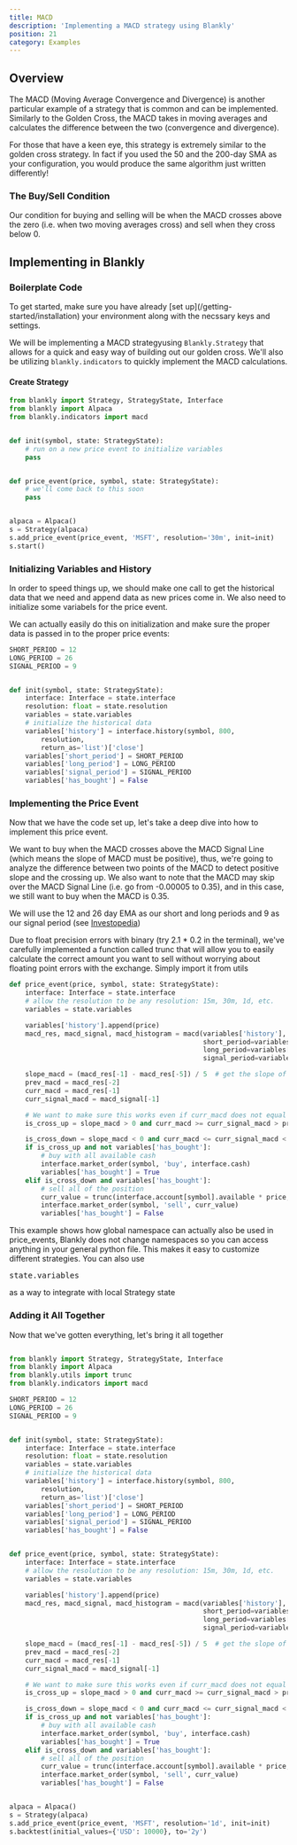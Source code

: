 ```yaml
---
title: MACD
description: 'Implementing a MACD strategy using Blankly'
position: 21
category: Examples
---
```


## Overview

The MACD (Moving Average Convergence and Divergence) is another particular example of a strategy that is common and can be implemented. Similarly to the Golden Cross, the MACD takes in moving averages and calculates the difference between the two (convergence and divergence). 

<alert type="info">For those that have a keen eye, this strategy is extremely similar to the golden cross strategy. In fact if you used the 50 and the 200-day SMA as your configuration, you would produce the same algorithm just written differently!</alert>

### The Buy/Sell Condition

Our condition for buying and selling will be when the MACD crosses above the zero (i.e. when two moving averages cross) and sell when they cross below 0. 

## Implementing in Blankly

### Boilerplate Code

<alert>
To get started, make sure you have already [set up](/getting-started/installation) your environment along with the necssary keys and settings. 
</alert>

We will be implementing a MACD strategyusing `Blankly.Strategy` that allows for a quick and easy way of building out our golden cross. We'll also be utilizing `blankly.indicators` to quickly implement the MACD calculations. 

#### Create Strategy

```python
from blankly import Strategy, StrategyState, Interface
from blankly import Alpaca
from blankly.indicators import macd


def init(symbol, state: StrategyState):
    # run on a new price event to initialize variables
    pass


def price_event(price, symbol, state: StrategyState):
    # we'll come back to this soon
    pass


alpaca = Alpaca()
s = Strategy(alpaca)
s.add_price_event(price_event, 'MSFT', resolution='30m', init=init)
s.start()
```

### Initializing Variables and History

In order to speed things up, we should make one call to get the historical data that we need and append data as new prices come in. We also need to initialize some variabels for the price event.

We can actually easily do this on initialization and make sure the proper data is passed in to the proper price events:

```python
SHORT_PERIOD = 12
LONG_PERIOD = 26
SIGNAL_PERIOD = 9


def init(symbol, state: StrategyState):
    interface: Interface = state.interface
    resolution: float = state.resolution
    variables = state.variables
    # initialize the historical data
    variables['history'] = interface.history(symbol, 800, 
        resolution,
        return_as='list')['close']
    variables['short_period'] = SHORT_PERIOD
    variables['long_period'] = LONG_PERIOD
    variables['signal_period'] = SIGNAL_PERIOD
    variables['has_bought'] = False
```

### Implementing the Price Event

Now that we have the code set up, let's take a deep dive into how to implement this price event.

We want to buy when the MACD crosses above the MACD Signal Line (which means the slope of MACD must be positive), thus, we're going to analyze the difference between two points of the MACD to detect positive slope and the crossing up. We also want to note that the MACD may skip over the MACD Signal Line (i.e. go from -0.00005 to 0.35), and in this case, we still want to buy when the MACD is 0.35. 

We will use the 12 and 26 day EMA as our short and long periods and 9 as our signal period (see [Investopedia](https://www.investopedia.com/terms/m/macd.asp))

<alert> Due to float precision errors with binary (try 2.1 * 0.2 in the terminal), we've carefully implemented a function called trunc that will allow you to easily calculate the correct amount you want to sell without worrying about floating point errors with the exchange. Simply import it from utils</alert>

```python
def price_event(price, symbol, state: StrategyState):
    interface: Interface = state.interface
    # allow the resolution to be any resolution: 15m, 30m, 1d, etc.
    variables = state.variables

    variables['history'].append(price)
    macd_res, macd_signal, macd_histogram = macd(variables['history'], 
                                                 short_period=variables['short_period'],
                                                 long_period=variables['long_period'],
                                                 signal_period=variables['signal_period'])

    slope_macd = (macd_res[-1] - macd_res[-5]) / 5  # get the slope of the last 5 MACD_points
    prev_macd = macd_res[-2]
    curr_macd = macd_res[-1]
    curr_signal_macd = macd_signal[-1]

    # We want to make sure this works even if curr_macd does not equal the signal MACD
    is_cross_up = slope_macd > 0 and curr_macd >= curr_signal_macd > prev_macd

    is_cross_down = slope_macd < 0 and curr_macd <= curr_signal_macd < prev_macd
    if is_cross_up and not variables['has_bought']:
        # buy with all available cash
        interface.market_order(symbol, 'buy', interface.cash)
        variables['has_bought'] = True
    elif is_cross_down and variables['has_bought']:
        # sell all of the position
        curr_value = trunc(interface.account[symbol].available * price, 2)
        interface.market_order(symbol, 'sell', curr_value)
        variables['has_bought'] = False
```

<alert type="success">
    This example shows how global namespace can actually also be used in price_events, Blankly does not change namespaces so you can access anything in your general python file. This makes it easy to customize different strategies. You can also use <pre>state.variables</pre> as a way to integrate with local Strategy state
</alert>

### Adding it All Together

Now that we've gotten everything, let's bring it all together

```python

from blankly import Strategy, StrategyState, Interface
from blankly import Alpaca
from blankly.utils import trunc
from blankly.indicators import macd

SHORT_PERIOD = 12
LONG_PERIOD = 26
SIGNAL_PERIOD = 9


def init(symbol, state: StrategyState):
    interface: Interface = state.interface
    resolution: float = state.resolution
    variables = state.variables
    # initialize the historical data
    variables['history'] = interface.history(symbol, 800, 
        resolution,
        return_as='list')['close']
    variables['short_period'] = SHORT_PERIOD
    variables['long_period'] = LONG_PERIOD
    variables['signal_period'] = SIGNAL_PERIOD
    variables['has_bought'] = False


def price_event(price, symbol, state: StrategyState):
    interface: Interface = state.interface
    # allow the resolution to be any resolution: 15m, 30m, 1d, etc.
    variables = state.variables

    variables['history'].append(price)
    macd_res, macd_signal, macd_histogram = macd(variables['history'], 
                                                 short_period=variables['short_period'],
                                                 long_period=variables['long_period'],
                                                 signal_period=variables['signal_period'])

    slope_macd = (macd_res[-1] - macd_res[-5]) / 5  # get the slope of the last 5 MACD_points
    prev_macd = macd_res[-2]
    curr_macd = macd_res[-1]
    curr_signal_macd = macd_signal[-1]

    # We want to make sure this works even if curr_macd does not equal the signal MACD
    is_cross_up = slope_macd > 0 and curr_macd >= curr_signal_macd > prev_macd

    is_cross_down = slope_macd < 0 and curr_macd <= curr_signal_macd < prev_macd
    if is_cross_up and not variables['has_bought']:
        # buy with all available cash
        interface.market_order(symbol, 'buy', interface.cash)
        variables['has_bought'] = True
    elif is_cross_down and variables['has_bought']:
        # sell all of the position
        curr_value = trunc(interface.account[symbol].available * price, 2)
        interface.market_order(symbol, 'sell', curr_value)
        variables['has_bought'] = False


alpaca = Alpaca()
s = Strategy(alpaca)
s.add_price_event(price_event, 'MSFT', resolution='1d', init=init)
s.backtest(initial_values={'USD': 10000}, to='2y')

```
